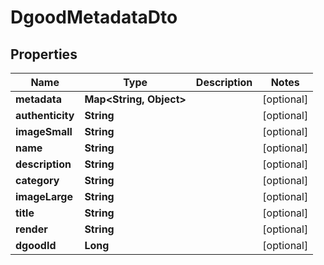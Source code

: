

# DgoodMetadataDto

## Properties

Name | Type | Description | Notes
------------ | ------------- | ------------- | -------------
**metadata** | **Map&lt;String, Object&gt;** |  |  [optional]
**authenticity** | **String** |  |  [optional]
**imageSmall** | **String** |  |  [optional]
**name** | **String** |  |  [optional]
**description** | **String** |  |  [optional]
**category** | **String** |  |  [optional]
**imageLarge** | **String** |  |  [optional]
**title** | **String** |  |  [optional]
**render** | **String** |  |  [optional]
**dgoodId** | **Long** |  |  [optional]



